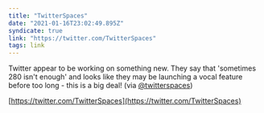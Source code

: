 ```yaml
---
title: "TwitterSpaces"
date: "2021-01-16T23:02:49.895Z"
syndicate: true
link: "https://twitter.com/TwitterSpaces"
tags: link
---
```


Twitter appear to be working on something new. They say that 'sometimes 280 isn't enough' and looks like they may be launching a vocal feature before too long - this is a big deal! (via [@twitterspaces](https://twitter.com/twitterspaces))

[https://twitter.com/TwitterSpaces](https://twitter.com/TwitterSpaces)
